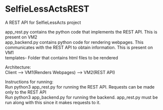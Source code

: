 # SelfieLessActsREST
A REST API for SelfieLessActs project <br/>

app_rest.py contains the python code that implements the REST API. This is present on VM2 <br/>
app_backend.py contains python code for rendering webpages. This communicates with the REST API to obtain information. This is present on VM1 <br/>
templates- Folder that contains html files to be rendered <br/>

Architecture: <br/>
Client --> VM1(Renders Webpages) --> VM2(REST API)

Instructions for running: <br/>
Run python3 app_rest.py for running the REST API. Requests can be made only to the REST API <br/>
Run python3 app_backend.py for running the backend. app_rest.py must be run along with this since it makes requests to it. <br/>
